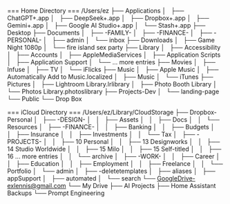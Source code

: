 === Home Directory ===
/Users/ez
├── Applications
│   ├── ChatGPT+.app
│   ├── DeepSeek+.app
│   ├── Dropbox+.app
│   ├── Gemini+.app
│   ├── Google AI Studio+.app
│   └── Stash+.app
├── Desktop
├── Documents
│   ├── -FAMILY-
│   ├── -FINANCE-
│   ├── -PERSONAL-
│   ├── admin
│   └── inbox
├── Downloads
│   ├── Game Night 1080p
│   └── fire island sex party
├── Library
│   ├── Accessibility
│   ├── Accounts
│   ├── AppleMediaServices
│   ├── Application Scripts
│   ├── Application Support
│   └── ... more entries
├── Movies
│   ├── Infuse
│   ├── TV
│   └── iFlicks
├── Music
│   ├── Apple Music
│   ├── Automatically Add to Music.localized
│   ├── Music
│   └── iTunes
├── Pictures
│   ├── Lightroom Library.lrlibrary
│   ├── Photo Booth Library
│   └── Photos Library.photoslibrary
├── Projects-Dev
│   └── landing-page
└── Public
    └── Drop Box

=== iCloud Directory ===
/Users/ez/Library/CloudStorage
├── Dropbox-Personal
│   ├── -DESIGN-
│   │   ├── Assets
│   │   ├── Docs
│   │   └── Resources
│   ├── -FINANCE-
│   │   ├── Banking
│   │   ├── Budgets
│   │   ├── Insurance
│   │   ├── Investments
│   │   └── Tax
│   ├── -PROJECTS-
│   │   ├── 10 Personal
│   │   ├── 13 Designworks
│   │   ├── 14 Studio Worldwide
│   │   ├── 15 Milo
│   │   ├── 15 Self-titled
│   │   ├── 16 ... more entries
│   │   └── archive
│   ├── -WORK-
│   │   ├── Career
│   │   ├── Education
│   │   ├── Employment
│   │   ├── Freelance
│   │   └── Portfolio
│   └── admin
│       ├── -deletetemplates
│       ├── aliases
│       ├── appSupport
│       ├── automated
│       └── search
└── GoogleDrive-exlennis@gmail.com
    └── My Drive
        ├── AI Projects
        ├── Home Assistant Backups
        └── Prompt Engineering
